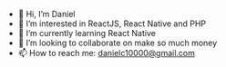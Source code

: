 - 👋 Hi, I’m Daniel
- 👀 I’m interested in ReactJS, React Native and PHP
- 🌱 I’m currently learning React Native
- 💞️ I’m looking to collaborate on make so much money
- 📫 How to reach me: danielc10000@gmail.com

<!---
daniel-2010/daniel-2010 is a ✨ special ✨ repository because its `README.md` (this file) appears on your GitHub profile.
You can click the Preview link to take a look at your changes.
--->
